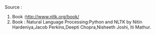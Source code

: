 Source : 
1. Book :http://www.nltk.org/book/ 
2. Book : Natural Language Processing:Python and NLTK by Nitin Hardeniya,Jacob Perkins,Deepti Chopra,Nisheeth Joshi, Iti Mathur.
